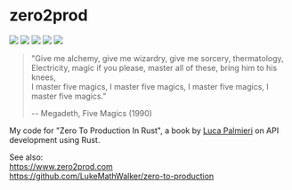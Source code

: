 # zero2prod

[![](https://img.shields.io/github/stars/0xdea/zero2prod.svg?style=flat&color=yellow)](https://github.com/0xdea/zero2prod)
[![](https://img.shields.io/github/forks/0xdea/zero2prod.svg?style=flat&color=green)](https://github.com/0xdea/zero2prod)
[![](https://img.shields.io/github/watchers/0xdea/zero2prod.svg?style=flat&color=red)](https://github.com/0xdea/zero2prod)
[![](https://img.shields.io/badge/twitter-%400xdea-blue.svg)](https://twitter.com/0xdea)
[![](https://img.shields.io/badge/mastodon-%40raptor-purple.svg)](https://infosec.exchange/@raptor)

> "Give me alchemy, give me wizardry, give me sorcery, thermatology,  
> Electricity, magic if you please, master all of these, bring him to his knees,  
> I master five magics, I master five magics, I master five magics, I master five magics."
>
> -- Megadeth, Five Magics (1990)

My code for "Zero To Production In Rust", a book by [Luca Palmieri](https://github.com/LukeMathWalker) on API
development using Rust.

See also:  
https://www.zero2prod.com  
https://github.com/LukeMathWalker/zero-to-production  
